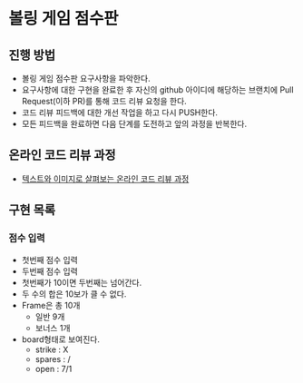 # 볼링 게임 점수판
## 진행 방법
* 볼링 게임 점수판 요구사항을 파악한다.
* 요구사항에 대한 구현을 완료한 후 자신의 github 아이디에 해당하는 브랜치에 Pull Request(이하 PR)를 통해 코드 리뷰 요청을 한다.
* 코드 리뷰 피드백에 대한 개선 작업을 하고 다시 PUSH한다.
* 모든 피드백을 완료하면 다음 단계를 도전하고 앞의 과정을 반복한다.

## 온라인 코드 리뷰 과정
* [텍스트와 이미지로 살펴보는 온라인 코드 리뷰 과정](https://github.com/next-step/nextstep-docs/tree/master/codereview)

## 구현 목록

### 점수 입력
* 첫번째 점수 입력
* 두번째 점수 입력
* 첫번째가 10이면 두번째는 넘어간다. 
* 두 수의 합은 10보가 클 수 없다. 
* Frame은 총 10개 
    * 일반 9개
    * 보너스 1개
* board형태로 보여진다.
    * strike : X
    * spares : /
    * open : 7/1 


